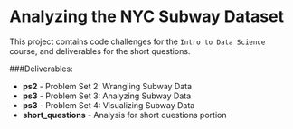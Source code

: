 # Analyzing the NYC Subway Dataset

This project contains code challenges for the `Intro to Data Science` course, and deliverables for the short questions.

###Deliverables:
- **ps2** - Problem Set 2: Wrangling Subway Data
- **ps3** - Problem Set 3: Analyzing Subway Data
- **ps3** - Problem Set 4: Visualizing Subway Data
- **short_questions** - Analysis for short questions portion